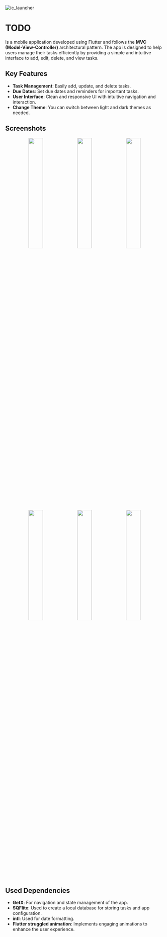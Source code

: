 ![ic_launcher](https://github.com/user-attachments/assets/5fd29826-01bb-402e-9834-2d1c15b1775e)
# TODO

Is a mobile application developed using Flutter and follows the **MVC (Model-View-Controller)** architectural pattern. The app is designed to help users manage their tasks efficiently by providing a simple and intuitive interface to add, edit, delete, and view tasks.

## Key Features

* **Task Management**: Easily add, update, and delete tasks.
* **Due Dates**: Set due dates and reminders for important tasks.
* **User Interface**: Clean and responsive UI with intuitive navigation and interaction.
* **Change Theme**: You can switch between light and dark themes as needed.

## Screenshots

<p align="center">
  <img src="https://github.com/user-attachments/assets/169c595a-7908-4d83-a6d6-fd7ca4ea037c" width="30%" />
  <img src="https://github.com/user-attachments/assets/3f1c308a-d290-4946-b162-38b32cd15d41" width="30%" />
  <img src="https://github.com/user-attachments/assets/f26f0e37-3123-4c61-982d-5050cf92a6ae" width="30%" />
</p>
<p align="center">
  <img src="https://github.com/user-attachments/assets/f5eb6ab0-f263-4f27-bb40-6decf5db6738" width="30%" />
  <img src="https://github.com/user-attachments/assets/b4592e01-bab7-4022-9794-30b16522232d" width="30%" />
  <img src="https://github.com/user-attachments/assets/3ababa26-da49-4283-9fc3-47759202ebd9" width="30%" />
</p>

## Used Dependencies 
* **GetX**: For navigation and state management of the app.
* **SQFlite**: Used to create a local database for storing tasks and app configuration.
* **intl**: Used for date formatting.
* **Flutter struggled animation**: Implements engaging animations to enhance the user experience.

